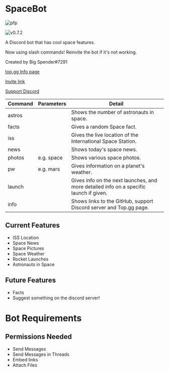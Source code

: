 # SpaceBot

![pfp](https://raw.githubusercontent.com/quackersian/space-bot/main/pfp.png)

![v0.7.2](https://img.shields.io/badge/version-v0.7.2-blue)

A Discord bot that has cool space features.

Now using slash commands! Reinvite the bot if it's not working.

Created by Big Spender#7291

[top.gg Info page](https://top.gg/bot/849246857309323284/)

[Invite link](https://discord.com/api/oauth2/authorize?client_id=849246857309323284&permissions=274877958144&scope=bot%20applications.commands)

[Support Discord](https://discord.gg/x7CyFRA5s6)

| Command | Parameters | Detail |
|-|-|-|
| astros | | Shows the number of astronauts in space. |
| facts |  | Gives a random Space fact. |
| iss |  | Gives the live location of the International Space Station. |
| news | | Shows today's space news. |
| photos | <location> e.g. space | Shows various space photos. |
| pw | <planet> e.g. mars | Gives information on a planet's weather. |
| launch | <launch name> | Gives info on the next launches, and more detailed info on a specific launch if given. |
| info | | Shows links to the GitHub, support Discord server and Top.gg page. |


## Current Features
- ISS Location
- Space News
- Space Pictures
- Space Weather 
- Rocket Launches
- Astronauts in Space

## Future Features
- Facts
- Suggest something on the discord server!
 
# Bot Requirements
## Permissions Needed
* Send Messages
* Send Messages in Threads
* Embed links
* Attach Files
